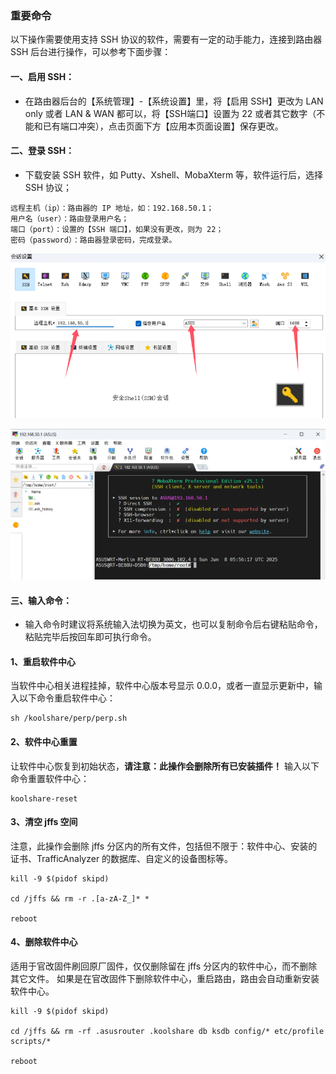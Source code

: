 ### 重要命令
以下操作需要使用支持 SSH 协议的软件，需要有一定的动手能力，连接到路由器 SSH 后台进行操作，可以参考下面步骤：

#### 一、启用 SSH： 
* 在路由器后台的【系统管理】-【系统设置】里，将【启用 SSH】更改为 LAN only 或者 LAN & WAN 都可以，将【SSH端口】设置为 22 或者其它数字（不能和已有端口冲突），点击页面下方【应用本页面设置】保存更改。

#### 二、登录 SSH： 
* 下载安装 SSH 软件，如 Putty、Xshell、MobaXterm 等，软件运行后，选择 SSH 协议；
```
远程主机（ip）：路由器的 IP 地址，如：192.168.50.1；
用户名（user）：路由登录用户名；
端口（port）：设置的【SSH 端口】，如果没有更改，则为 22；
密码（password）：路由器登录密码，完成登录。
```
![image](./image/08.png)

![image](./image/09.png)

#### 三、输入命令： 
* 输入命令时建议将系统输入法切换为英文，也可以复制命令后右键粘贴命令，粘贴完毕后按回车即可执行命令。

#### 1、重启软件中心
当软件中心相关进程挂掉，软件中心版本号显示 0.0.0，或者一直显示更新中，输入以下命令重启软件中心：
```
sh /koolshare/perp/perp.sh
```

#### 2、软件中心重置
让软件中心恢复到初始状态，**请注意：此操作会删除所有已安装插件！** 输入以下命令重置软件中心：
```
koolshare-reset
```

#### 3、清空 jffs 空间
注意，此操作会删除 jffs 分区内的所有文件，包括但不限于：软件中心、安装的证书、TrafficAnalyzer 的数据库、自定义的设备图标等。
```
kill -9 $(pidof skipd)

cd /jffs && rm -r .[a-zA-Z_]* *

reboot
```

#### 4、删除软件中心
适用于官改固件刷回原厂固件，仅仅删除留在 jffs 分区内的软件中心，而不删除其它文件。
如果是在官改固件下删除软件中心，重启路由，路由会自动重新安装软件中心。
```
kill -9 $(pidof skipd)

cd /jffs && rm -rf .asusrouter .koolshare db ksdb config/* etc/profile scripts/*

reboot
```
